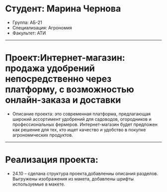 # Студент: Марина Чернова
- Группа: АБ-21
- Специализация: Агрономия
- Факультет: АТИ
---
# Проект:Интернет-магазин: продажа удобрений непосредственно через платформу, с возможностью онлайн-заказа и доставки 
- Описание проекта: это современная платформа, предлагающая широкий ассортимент удобрений для садоводов, огородников и профессиональных фермеров. Интернет-магазин будет предложен как решение для тех, кто ищет качество и удобство в покупке агрономических продуктов. 
---
# Реализация проекта:
- 24.10 – сделана структура проекта,добавлениы описания разделов. Выгружены изображения из макета, добавлены шрифты используемые в макете.
